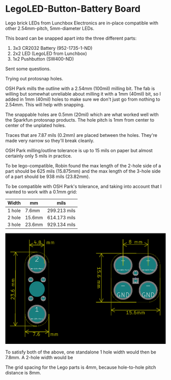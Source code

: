 # LegoLED-Button-Battery Board

Lego brick LEDs from Lunchbox Electronics are in-place compatible with other 2.54mm-pitch, 5mm-diameter LEDs. 

This board can be snapped apart into the three different parts:

1. 3x3 CR2032 Battery (952-1735-1-ND)
1. 2x2 LED (LegoLED from Lunchbox)
1. 1x2 Pushbutton (SW400-ND)

Sent some questions.

Trying out protosnap holes. 

OSH Park mills the outline with a 2.54mm (100mil) milling bit. The fab is willing but somewhat unreliable about milling it with a 1mm (40mil) bit, so I added in 1mm (40mil) holes to make sure we don't just go from nothing to 2.54mm. This will help with snapping. 

The snappable holes are 0.5mm (20mil) which are what worked well with the Sparkfun protosnap products. The hole pitch is 1mm from center to center of the unplated holes. 

Traces that are 7.87 mils (0.2mm) are placed between the holes. They're made very narrow so they'll break cleanly.

OSH Park milling/outline tolerance is up to 15 mils on paper but almost certainly only 5 mils in practice.

To be lego-compatible, Robin found the max length of the 2-hole side of a part should be 625 mils (15.875mm) and the max length of the 3-hole side of a part should be 938 mils (23.82mm). 

To be compatible with OSH Park's tolerance, and taking into account that I wanted to work with a 0.1mm grid:

|Width|mm|mils|
|-----|--|----|
|1 hole|7.6mm|299.213 mils|
|2 hole|15.6mm|614.173 mils|
|3 hole|23.6mm|929.134 mils|

<img src="piece-width-template.png">

To satisfy both of the above, one standalone 1 hole width would then be 7.8mm. A 2-hole width would be 

The grid spacing for the Lego parts is 4mm, because hole-to-hole pitch distance is 8mm.  


